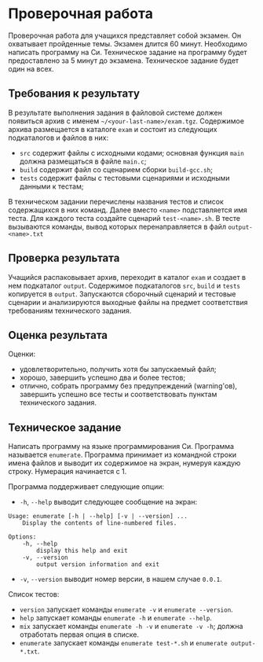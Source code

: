 # Проверочная работа

Проверочная работа для учащихся представляет собой экзамен.
Он охватывает пройденные темы.
Экзамен длится 60 минут.
Необходимо написать программу на Си.
Техническое задание на программу будет предоставлено за 5 минут до экзамена.
Техническое задание будет один на всех.

## Требования к результату

В результате выполнения задания в файловой системе должен появиться архив с именем `~/<your-last-name>/exam.tgz`.
Содержимое архива размещается в каталоге `exam` и состоит из следующих подкаталогов и файлов в них:
* `src` содержит файлы с исходными кодами; основная функция `main` должна размещаться в файле `main.c`;
* `build` содержит файл со сценарием сборки `build-gcc.sh`;
* `tests` содержит файлы с тестовыми сценариями и исходными данными к тестам;

В техническом задании перечислены названия тестов и список содержащихся в них команд.
Далее вместо `<name>` подставляется имя теста.
Для каждого теста создайте сценарий `test-<name>.sh`.
В тесте вызываются команды, вывод которых перенаправляется в файл `output-<name>.txt`


## Проверка результата

Учащийся распаковывает архив, переходит в каталог `exam` и создает в нем подкаталог `output`.
Содержимое подкаталогов `src`, `build` и `tests` копируется в `output`.
Запускаются сборочный сценарий и тестовые сценарии и анализируются выходные файлы на предмет соответствия требованиям технического задания.


## Оценка результата

Оценки:
* удовлетворительно, получить хотя бы запускаемый файл;
* хорошо, завершить успешно два и более тестов;
* отлично, собрать программу без предупреждений (warning'ов), завершить успешно все тесты и соответствовать пунктам технического задания.


## Техническое задание

Написать программу на языке программирования Си.
Программа называется `enumerate`.
Программа принимает из командной строки имена файлов и выводит их содержимое на экран, нумеруя каждую строку.
Нумерация начинается с 1.

Программа поддерживает следующие опции:
* `-h`, `--help` выводит следующее сообщение на экран:
```
Usage: enumerate [-h | --help] [-v | --version] ...
    Display the contents of line-numbered files.

Options:
    -h, --help 
        display this help and exit
    -v, --version
        output version information and exit
```
* `-v`, `--version` выводит номер версии, в нашем случае `0.0.1`.

Список тестов:
* `version` запускает команды `enumerate -v` и `enumerate --version`.
* `help` запускает команды `enumerate -h` и `enumerate --help`.
* `mix` запускает команды `enumerate -h -v` и `enumerate -v -h`; должна отработать первая опция в списке.
* `enumerate` запускает команды `enumerate test-*.sh` и `enumerate output-*.txt`.
